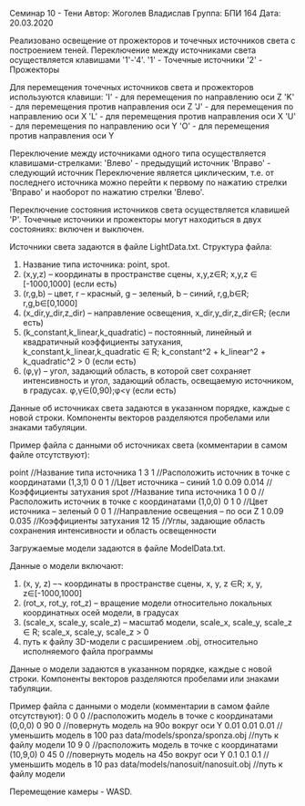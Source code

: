 Семинар 10 - Тени
Автор: Жоголев Владислав
Группа: БПИ 164
Дата: 20.03.2020

Реализовано освещение от прожекторов и точечных источников света с построением теней.
Переключение между источниками света осуществляется клавишами '1'-'4'.
'1' - Точечные источники
'2' - Прожекторы

Для перемещения точечных источников света и прожекторов используются клавиши:
'I' - для перемещения по направлению оси Z
'K' - для перемещения против направления оси Z
'J' - для перемещения по направлению оси X
'L' - для перемещения против направления оси X
'U' - для перемещения по направлению оси Y
'O' - для перемещения против направления оси Y

Переключение между источниками одного типа осуществляется клавишами-стрелками:
'Влево' - предыдущий источник
'Вправо' - следующий источник
Переключение является циклическим, т.е. от последнего источника можно перейти к первому по нажатию стрелки 'Вправо' и
наоборот по нажатию стрелки 'Влево'.

Переключение состояния источников света осуществляется клавишей 'P'. Точечные источники и прожекторы могут
находиться в двух состояниях: включен и выключен.

Источники света задаются в файле LightData.txt.
Структура файла:
1) Название типа источника: point, spot.
2) (x,y,z) – координаты в пространстве сцены, x,y,z∈R; x,y,z ∈ [-1000,1000] (если есть)
3) (r,g,b) – цвет, r – красный, g – зеленый, b – синий, r,g,b∈R; r,g,b∈[0,1000]
4) (x_dir,y_dir,z_dir) – направление освещения, x_dir,y_dir,z_dir∈R; (если есть)
5) (k_constant,k_linear,k_quadratic) – постоянный, линейный и квадратичный коэффициенты затухания,
    k_constant,k_linear,k_quadratic ∈ R; k_constant^2 + k_linear^2 + k_quadratic^2 > 0 (если есть)
6) (φ,γ) – угол, задающий область, в которой свет сохраняет интенсивность и угол, задающий область,
    освещаемую источником, в градусах. φ,γ∈(0,90);φ<γ (если есть) 

Данные об источниках света задаются в указанном порядке, каждые с новой строки.
Компоненты векторов разделяются пробелами или знаками табуляции. 

Пример файла с данными об источниках света (комментарии в самом файле отсутствуют):

point                   //Название типа источника
1      3      1         //Расположить источник в точке с координатами (1,3,1)
0      0      1         //Цвет источника – синий
1.0    0.09   0.014     //Коэффициенты затухания
spot                    //Название типа источника
1      0      0         //Расположить источник в точке с координатами (1,0,0)
0      1      0         //Цвет источника – зеленый
0      0      1         //Направление освещения – по оси Z
1      0.09   0.035     //Коэффициенты затухания
12     15               //Углы, задающие область сохранения интенсивности и область освещенности


Загружаемые модели задаются в файле ModelData.txt.

Данные о модели включают:
1) (x, y, z) –¬ координаты в пространстве сцены, x, y, z ∈R; x, y, z∈[-1000,1000] 
2) (rot_x, rot_y, rot_z) – вращение модели относительно локальных координатных осей модели, в градусах
3) (scale_x, scale_y, scale_z) – масштаб модели, scale_x, scale_y, scale_z ∈ R; scale_x, scale_y, scale_z > 0
4) путь к файлу 3D-модели с расширением .obj, относительно исполняемого файла программы

Данные о модели задаются в указанном порядке, каждые с новой строки.
Компоненты векторов разделяются пробелами или знаками табуляции.

Пример файла с данными о модели (комментарии в самом файле отсутствуют):
0       0       0               //расположить модель в точке с координатами (0,0,0)
0       90      0               //повернуть модель на 90о вокруг оси Y
0.01    0.01    0.01            //уменьшить модель в 100 раз
data/models/sponza/sponza.obj        //путь к файлу модели
10      9       0               //расположить модель в точке с координатами (10,9,0)
0       45      0               //повернуть модель на 45о вокруг оси Y
0.1     0.1     0.1             //уменьшить модель в 10 раз
data/models/nanosuit/nanosuit.obj    //путь к файлу модели


Перемещение камеры - WASD.
